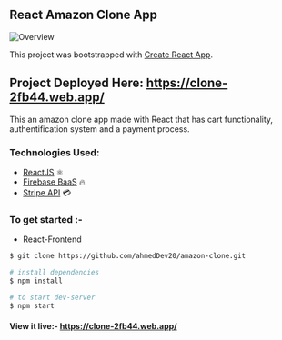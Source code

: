 ## React Amazon Clone App

![Overview](https://i.ibb.co/6ZmBcss/amazon-clone.png)

This project was bootstrapped with [Create React App](https://github.com/facebook/create-react-app).

## Project Deployed Here: https://clone-2fb44.web.app/

This an amazon clone app made with React that has cart functionality, authentification system and a payment process.

### Technologies Used:

- <a href="https://reactjs.org/">ReactJS</a> ⚛
- <a href="https://firebase.google.com/docs/">Firebase BaaS</a> 🔥
- <a href="https://stripe.com/docs">Stripe API</a> 💳

### To get started :-

- React-Frontend

```sh
$ git clone https://github.com/ahmedDev20/amazon-clone.git

# install dependencies
$ npm install

# to start dev-server
$ npm start
```

#### View it live:- https://clone-2fb44.web.app/
